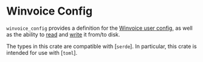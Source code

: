 # Winvoice Config

<!-- cargo-rdme start -->

`winvoice_config` provides a definition for the [Winvoice user config](Config), as well as the ability to [read](Config::read) and [write](Config::write) it from/to disk.

The types in this crate are compatible with [`serde`]. In particular, this crate is intended for use with [`toml`].

<!-- cargo-rdme end -->
